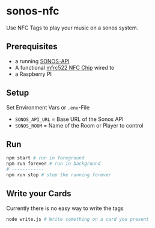 # sonos-nfc

Use NFC Tags to play your music on a sonos system.

## Prerequisites

* a running [SONOS-API](https://github.com/jishi/node-sonos-http-api)
* A functional [mfrc522 NFC Chip](https://github.com/firsttris/mfrc522-rpi) wired to
* a Raspberry PI

## Setup

Set Environment Vars or `.env`-File

* `SONOS_API_URL` = Base URL of the Sonos API 
* `SONOS_ROOM` = Name of the Room or Player to control

## Run

```bash
npm start # run in foreground
npm run forever # run in background
# ------------
npm run stop # stop the running forever
```

## Write your Cards

Currently there is no easy way to write the tags
```bash
node write.js # Write something on a card you present
```
